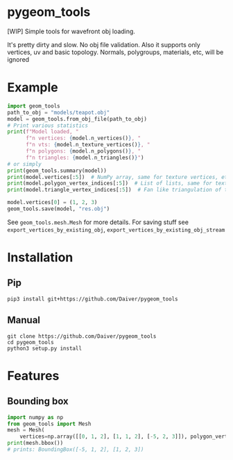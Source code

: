 # pygeom_tools
[WIP] Simple tools for wavefront obj loading.

It's pretty dirty and slow. No obj file validation. Also it supports only vertices, uv and basic topology. Normals, polygroups, materials, etc, will be ignored 

# Example

```python
import geom_tools
path_to_obj = "models/teapot.obj"
model = geom_tools.from_obj_file(path_to_obj)
# Print various statistics 
print(f"Model loaded, "
      f"n vertices: {model.n_vertices()}, "
      f"n vts: {model.n_texture_vertices()}, "
      f"n polygons: {model.n_polygons()}, "
      f"n triangles: {model.n_triangles()}")
# or simply
print(geom_tools.summary(model))
print(model.vertices[:5])  # NumPy array, same for texture vertices, etc
print(model.polygon_vertex_indices[:5])  # List of lists, same for texture topology, triangulated topology, etc
print(model.triangle_vertex_indices[:5])  # Fan like triangulation of topology. Keep original triangles

model.vertices[0] = (1, 2, 3)
geom_tools.save(model, "res.obj")    
```

See `geom_tools.mesh.Mesh` for more details. For saving stuff see `export_vertices_by_existing_obj`, `export_vertices_by_existing_obj_stream`

# Installation

## Pip

```
pip3 install git+https://github.com/Daiver/pygeom_tools
```

## Manual
```
git clone https://github.com/Daiver/pygeom_tools
cd pygeom_tools
python3 setup.py install
```

# Features
## Bounding box

```python
import numpy as np
from geom_tools import Mesh
mesh = Mesh(
    vertices=np.array([[0, 1, 2], [1, 1, 2], [-5, 2, 3]]), polygon_vertex_indices=[[0, 1, 2]])
print(mesh.bbox())
# prints: BoundingBox([-5, 1, 2], [1, 2, 3])
```
